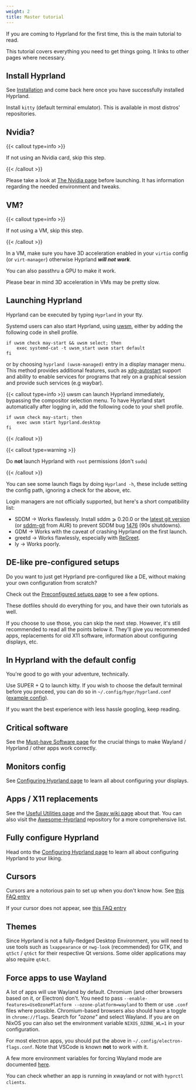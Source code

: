 ```yaml
---
weight: 2
title: Master tutorial
---
```


If you are coming to Hyprland for the first time, this is the main tutorial to
read.

This tutorial covers everything you need to get things going. It links to other
pages where necessary.

## Install Hyprland

See [Installation](../Installation) and come back here once you have
successfully installed Hyprland.

Install `kitty` (default terminal emulator). This is available in most distros'
repositories.

## Nvidia?

{{< callout type=info >}}

If not using an Nvidia card, skip this step.

{{< /callout >}}

Please take a look at [The Nvidia page](../../Nvidia) before launching. It has
information regarding the needed environment and tweaks.

## VM?

{{< callout type=info >}}

If not using a VM, skip this step.

{{< /callout >}}

In a VM, make sure you have 3D acceleration enabled in your `virtio` config (or
`virt-manager`) otherwise Hyprland _**will not work**_.

You can also passthru a GPU to make it work.

Please bear in mind 3D acceleration in VMs may be pretty slow.

## Launching Hyprland

Hyprland can be executed by typing `Hyprland` in your tty.

Systemd users can also start Hyprland, using [uwsm](https://github.com/Vladimir-csp/uwsm), either by adding the following code in shell profile.

```
if uwsm check may-start && uwsm select; then
	exec systemd-cat -t uwsm_start uwsm start default
fi
```


or by choosing `hyprland (uwsm-managed)` entry in a display manager menu.  This method provides additional features, such as [xdg-autostart](https://www.freedesktop.org/software/systemd/man/latest/systemd-xdg-autostart-generator.html) support and ability to enable services for programs that rely on a graphical session and provide such services (e.g waybar).

{{< callout type=info >}}
uwsm can launch Hyprland immediately, bypassing the compositor selection menu. To have Hyprland start automatically after logging in, add the following code to your shell profile.


```
if uwsm check may-start; then
    exec uwsm start hyprland.desktop
fi 
```
{{< /callout >}}


{{< callout type=warning >}}

Do **not** launch Hyprland with `root` permissions (don't `sudo`)

{{< /callout >}}

You can see some launch flags by doing `Hyprland -h`, these include setting the
config path, ignoring a check for the above, etc.

Login managers are not officially supported, but here's a short compatibility
list:

- SDDM → Works flawlessly. Install sddm ⩾ 0.20.0 or the
  [latest git version](https://github.com/sddm/sddm) (or
  [sddm-git](https://aur.archlinux.org/packages/sddm-git) from AUR) to prevent
  SDDM bug [1476](https://github.com/sddm/sddm/issues/1476) (90s shutdowns).
- GDM → Works with the caveat of crashing Hyprland on the first launch.
- greetd → Works flawlessly, especially with
  [ReGreet](https://github.com/rharish101/ReGreet).
- ly → Works poorly.

## DE-like pre-configured setups

Do you want to just get Hyprland pre-configured like a DE,
without making your own configuration from scratch?

Check out the [Preconfigured setups page](../Preconfigured-setups)
to see a few options.

These dotfiles should do everything for you, and have their own tutorials as well.

If you choose to use those, you can skip the next step. However, it's still recommended to read all the points below
it. They'll give you recommended apps, replacements for old X11 software, information about configuring displays,
etc.

## In Hyprland with the default config

You're good to go with your adventure, technically.

Use <key>SUPER</key> + <key>Q</key> to launch kitty. If you wish to choose the
default terminal before you proceed, you can do so in
`~/.config/hypr/hyprland.conf`
([example config](https://github.com/hyprwm/Hyprland/blob/main/example/hyprland.conf)).

If you want the best experience with less hassle googling, keep reading.

## Critical software

See the [Must-have Software page](../../Useful-Utilities/Must-have) for the
crucial things to make Wayland / Hyprland / other apps work correctly.

## Monitors config

See [Configuring Hyprland page](../../Configuring/Monitors) to learn all about
configuring your displays.

## Apps / X11 replacements

See the [Useful Utilities page](../../Useful-Utilities) and the
[Sway wiki page](https://github.com/swaywm/sway/wiki/Useful-add-ons-for-sway)
about that. You can also visit the
[Awesome-Hyprland](https://github.com/hyprland-community/awesome-hyprland)
repository for a more comprehensive list.

## Fully configure Hyprland

Head onto the
[Configuring Hyprland page](../../Configuring) to learn all
about configuring Hyprland to your liking.

## Cursors

Cursors are a notorious pain to set up when you don't know how. See
[this FAQ entry](../../FAQ#how-do-i-change-me-mouse-cursor)

If your cursor does not appear, see
[this FAQ entry](../../FAQ#me-cursor-no-render)

## Themes

Since Hyprland is not a fully-fledged Desktop Environment, you will need to use
tools such as `lxappearance` or `nwg-look` (recommended) for GTK, and `qt5ct` /
`qt6ct` for their respective Qt versions. Some older applications may also
require `qt4ct`.

## Force apps to use Wayland

A lot of apps will use Wayland by default. Chromium (and other browsers based on
it, or Electron) don't. You need to pass
`--enable-features=UseOzonePlatform --ozone-platform=wayland` to them or use
`.conf` files where possible. Chromium-based browsers also should have a toggle
in `chrome://flags`. Search for _"ozone"_ and select Wayland. If you are on
NixOS you can also set the environment variable `NIXOS_OZONE_WL=1` in your
configuration.

For most electron apps, you should put the above in
`~/.config/electron-flags.conf`. Note that VSCode is known **not** to work with
it.

A few more environment variables for forcing Wayland mode are documented
[here](../../Configuring/Environment-variables).

You can check whether an app is running in xwayland or not with
`hyprctl clients`.
